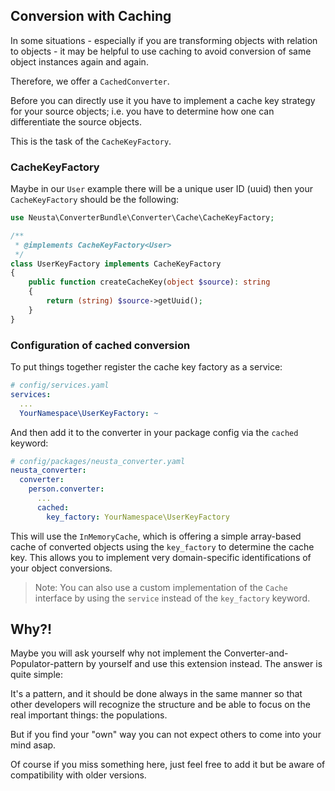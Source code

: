 ## Conversion with Caching

In some situations - especially if you are transforming objects with relation to objects - it may be helpful
to use caching to avoid conversion of same object instances again and again.

Therefore, we offer a `CachedConverter`.

Before you can directly use it you have to implement a cache key strategy for your source objects;
i.e. you have to determine how one can differentiate the source objects.

This is the task of the `CacheKeyFactory`.

### CacheKeyFactory

Maybe in our `User` example there will be a unique user ID (uuid) then your `CacheKeyFactory`
should be the following:

```php
use Neusta\ConverterBundle\Converter\Cache\CacheKeyFactory;

/**
 * @implements CacheKeyFactory<User>
 */
class UserKeyFactory implements CacheKeyFactory
{
    public function createCacheKey(object $source): string
    {
        return (string) $source->getUuid();
    }
}
```

### Configuration of cached conversion

To put things together register the cache key factory as a service:

```yaml
# config/services.yaml
services:
  ...
  YourNamespace\UserKeyFactory: ~
```

And then add it to the converter in your package config via the `cached` keyword:

```yaml
# config/packages/neusta_converter.yaml
neusta_converter:
  converter:
    person.converter:
      ...
      cached:
        key_factory: YourNamespace\UserKeyFactory
```

This will use the  `InMemoryCache`, which is offering a simple array-based cache of converted objects
using the `key_factory` to determine the cache key. This allows you to implement very domain-specific identifications
of your object conversions.

> Note: You can also use a custom implementation of the `Cache` interface by using the `service`
> instead of the `key_factory` keyword.

## Why?!

Maybe you will ask yourself why not implement the Converter-and-Populator-pattern by yourself and use this extension
instead. The answer is quite simple:

It's a pattern, and it should be done always in the same manner so that other developers will recognize the structure
and be able to focus on the real important things:
the populations.

But if you find your "own" way you can not expect others to come into your mind asap.

Of course if you miss something here, just feel free to add it but be aware of compatibility with older
versions.
